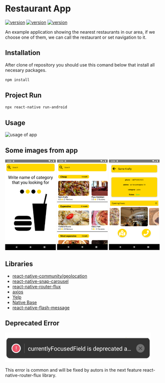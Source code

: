 # Restaurant App

[![version](https://img.shields.io/badge/react-16.13.1-green.svg)](https://pl.reactjs.org/)
[![version](https://img.shields.io/badge/react_native-0.63.2-blue.svg)](https://reactnative.dev/)
[![version](https://img.shields.io/badge/npm-6.14.5-orange.svg)](https://www.npmjs.com/)

An example application showing the nearest restaurants in our area, if we choose one of them, we can call the restaurant or set navigation to it.


## Installation

After clone of repository you should use this comand below that install all necesary packages.

```bash
npm install
```

## Project Run

```bash
npx react-native run-android
```

## Usage

![usage of app](https://media.giphy.com/media/PtqFGjRjjzdnbsJ7cF/giphy.gif)

## Some images from app

![screen1](https://github.com/PatrykIZajac/RestaurantAppSample/blob/master/Assets/screen1.png)
![screen2](https://github.com/PatrykIZajac/RestaurantAppSample/blob/master/Assets/screen2.png)
![screen3](https://github.com/PatrykIZajac/RestaurantAppSample/blob/master/Assets/screen3.png)



## Libraries

* [react-native-community/geolocation](https://github.com/react-native-community/react-native-geolocation)
* [react-native-snap-carousel](https://github.com/archriss/react-native-snap-carousel)
* [react-native-router-flux](https://github.com/aksonov/react-native-router-flux)
* [axios](https://www.npmjs.com/package/axios)
* [Yelp](https://www.yelp.com/developers/documentation/v3/business_search)
* [Native Base](https://docs.nativebase.io/docs/GetStarted.html)
* [react-native-flash-message](https://github.com/lucasferreira/react-native-flash-message)


## Deprecated Error

![error image](https://github.com/PatrykIZajac/RestaurantAppSample/blob/master/Assets/deprecatedError.png)

This error is common and will be fixed by autors in the next feature react-native-router-flux library.
